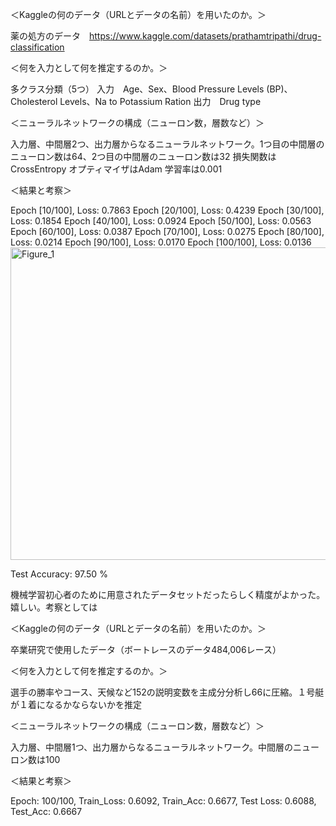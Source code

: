 ＜Kaggleの何のデータ（URLとデータの名前）を用いたのか。＞

薬の処方のデータ　https://www.kaggle.com/datasets/prathamtripathi/drug-classification

＜何を入力として何を推定するのか。＞

多クラス分類（5つ）
入力　Age、Sex、Blood Pressure Levels (BP)、Cholesterol Levels、Na to Potassium Ration
出力　Drug type

＜ニューラルネットワークの構成（ニューロン数，層数など）＞

入力層、中間層2つ、出力層からなるニューラルネットワーク。1つ目の中間層のニューロン数は64、2つ目の中間層のニューロン数は32
損失関数はCrossEntropy
オプティマイザはAdam
学習率は0.001

＜結果と考察＞

Epoch [10/100], Loss: 0.7863
Epoch [20/100], Loss: 0.4239
Epoch [30/100], Loss: 0.1854
Epoch [40/100], Loss: 0.0924
Epoch [50/100], Loss: 0.0563
Epoch [60/100], Loss: 0.0387
Epoch [70/100], Loss: 0.0275
Epoch [80/100], Loss: 0.0214
Epoch [90/100], Loss: 0.0170
Epoch [100/100], Loss: 0.0136
<img width="1000" height="500" alt="Figure_1" src="https://github.com/user-attachments/assets/c937eba6-456b-4186-bf47-461994103484" />

Test Accuracy: 97.50 %

機械学習初心者のために用意されたデータセットだったらしく精度がよかった。嬉しい。考察としては

＜Kaggleの何のデータ（URLとデータの名前）を用いたのか。＞

卒業研究で使用したデータ（ボートレースのデータ484,006レース）

＜何を入力として何を推定するのか。＞

選手の勝率やコース、天候など152の説明変数を主成分分析し66に圧縮。１号艇が１着になるかならないかを推定

＜ニューラルネットワークの構成（ニューロン数，層数など）＞

入力層、中間層1つ、出力層からなるニューラルネットワーク。中間層のニューロン数は100

＜結果と考察＞

Epoch: 100/100, Train_Loss: 0.6092, Train_Acc: 0.6677, Test Loss: 0.6088, Test_Acc: 0.6667

